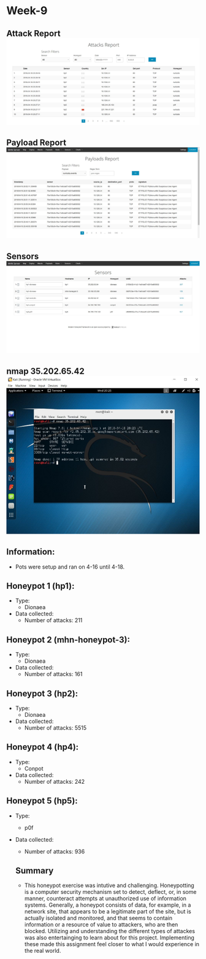 # Week-9

## Attack Report <br> <img src='https://github.com/Joshuah2o/week9/blob/master/Attack%20Report.JPG' title=' Attack Report' width='' />
## Payload Report <br> <img src='https://github.com/Joshuah2o/week9/blob/master/Payload%20Report.JPG' title=' Payload Report' width=''  />
## Sensors <br> <img src='https://github.com/Joshuah2o/week9/blob/master/Sensors.JPG' title=' Sensors' width='' />
## nmap 35.202.65.42 <br> <img src='https://github.com/Joshuah2o/week9/blob/master/nmap%2035.202.65.42.JPG' title=' nmap' width='' />

## Information:
* Pots were setup and ran on 4-16 until 4-18.
 
## Honeypot 1 (hp1):
* Type:
  * Dionaea 
* Data collected:
  * Number of attacks: 211
 
## Honeypot 2 (mhn-honeypot-3):
* Type:
  * Dionaea 
* Data collected:
  * Number of attacks: 161
 
## Honeypot 3 (hp2):
* Type:
  * Dionaea 
* Data collected:
  * Number of attacks: 5515
  
## Honeypot 4 (hp4):
* Type:
  * Conpot 
* Data collected:
  * Number of attacks: 242

## Honeypot 5 (hp5):
* Type:
  * p0f 
* Data collected:
  * Number of attacks: 936
  
  ## Summary
  * This honeypot exercise was intutive and challenging. Honeypotting is a computer security mechanism set to detect, deflect, or, in some manner, counteract attempts at unauthorized use of information systems. Generally, a honeypot consists of data, for example, in a network site, that appears to be a legitimate part of the site, but is actually isolated and monitored, and that seems to contain information or a resource of value to attackers, who are then blocked. Utilizing and understanding the different types of attackes was also entertainging to learn about for this project. Implementing these made this assignment feel closer to what I would experience in the real world. 
